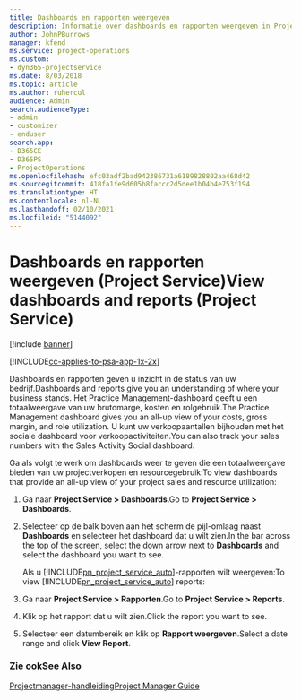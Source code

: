 ```yaml
---
title: Dashboards en rapporten weergeven
description: Informatie over dashboards en rapporten weergeven in Project Service
author: JohnPBurrows
manager: kfend
ms.service: project-operations
ms.custom:
- dyn365-projectservice
ms.date: 8/03/2018
ms.topic: article
ms.author: ruhercul
audience: Admin
search.audienceType:
- admin
- customizer
- enduser
search.app:
- D365CE
- D365PS
- ProjectOperations
ms.openlocfilehash: efc03adf2bad942386731a6189828802aa468d42
ms.sourcegitcommit: 418fa1fe9d605b8faccc2d5dee1b04b4e753f194
ms.translationtype: HT
ms.contentlocale: nl-NL
ms.lasthandoff: 02/10/2021
ms.locfileid: "5144092"
---
```

# <a name="view-dashboards-and-reports-project-service"></a><span data-ttu-id="b1e9b-103">Dashboards en rapporten weergeven (Project Service)</span><span class="sxs-lookup"><span data-stu-id="b1e9b-103">View dashboards and reports (Project Service)</span></span>

[!include [banner](../includes/psa-now-project-operations.md)]

[!INCLUDE[cc-applies-to-psa-app-1x-2x](../includes/cc-applies-to-psa-app-1x-2x.md)]

<span data-ttu-id="b1e9b-104">Dashboards en rapporten geven u inzicht in de status van uw bedrijf.</span><span class="sxs-lookup"><span data-stu-id="b1e9b-104">Dashboards and reports give you an understanding of where your business stands.</span></span> <span data-ttu-id="b1e9b-105">Het Practice Management-dashboard geeft u een totaalweergave van uw brutomarge, kosten en rolgebruik.</span><span class="sxs-lookup"><span data-stu-id="b1e9b-105">The Practice Management dashboard gives you an all-up view of your costs, gross margin, and role utilization.</span></span> <span data-ttu-id="b1e9b-106">U kunt uw verkoopaantallen bijhouden met het sociale dashboard voor verkoopactiviteiten.</span><span class="sxs-lookup"><span data-stu-id="b1e9b-106">You can also track your sales numbers with the Sales Activity Social dashboard.</span></span>  
  
 <span data-ttu-id="b1e9b-107">Ga als volgt te werk om dashboards weer te geven die een totaalweergave bieden van uw projectverkopen en resourcegebruik:</span><span class="sxs-lookup"><span data-stu-id="b1e9b-107">To view dashboards that provide an all-up view of your project sales and resource utilization:</span></span>  
  
1. <span data-ttu-id="b1e9b-108">Ga naar **Project Service > Dashboards**.</span><span class="sxs-lookup"><span data-stu-id="b1e9b-108">Go to **Project Service > Dashboards**.</span></span>  
  
2. <span data-ttu-id="b1e9b-109">Selecteer op de balk boven aan het scherm de pijl-omlaag naast **Dashboards** en selecteer het dashboard dat u wilt zien.</span><span class="sxs-lookup"><span data-stu-id="b1e9b-109">In the bar across the top of the screen, select the down arrow next to **Dashboards** and select the dashboard you want to see.</span></span>  
  
   <span data-ttu-id="b1e9b-110">Als u [!INCLUDE[pn_project_service_auto](../includes/pn-project-service-auto.md)]-rapporten wilt weergeven:</span><span class="sxs-lookup"><span data-stu-id="b1e9b-110">To view [!INCLUDE[pn_project_service_auto](../includes/pn-project-service-auto.md)] reports:</span></span>  
  
3. <span data-ttu-id="b1e9b-111">Ga naar **Project Service > Rapporten**.</span><span class="sxs-lookup"><span data-stu-id="b1e9b-111">Go to **Project Service > Reports**.</span></span>  
  
4. <span data-ttu-id="b1e9b-112">Klik op het rapport dat u wilt zien.</span><span class="sxs-lookup"><span data-stu-id="b1e9b-112">Click the report you want to see.</span></span>  
  
5. <span data-ttu-id="b1e9b-113">Selecteer een datumbereik en klik op **Rapport weergeven**.</span><span class="sxs-lookup"><span data-stu-id="b1e9b-113">Select a date range and click **View Report**.</span></span>  
  
### <a name="see-also"></a><span data-ttu-id="b1e9b-114">Zie ook</span><span class="sxs-lookup"><span data-stu-id="b1e9b-114">See Also</span></span>  
 [<span data-ttu-id="b1e9b-115">Projectmanager-handleiding</span><span class="sxs-lookup"><span data-stu-id="b1e9b-115">Project Manager Guide</span></span>](../psa/project-manager-guide.md)
